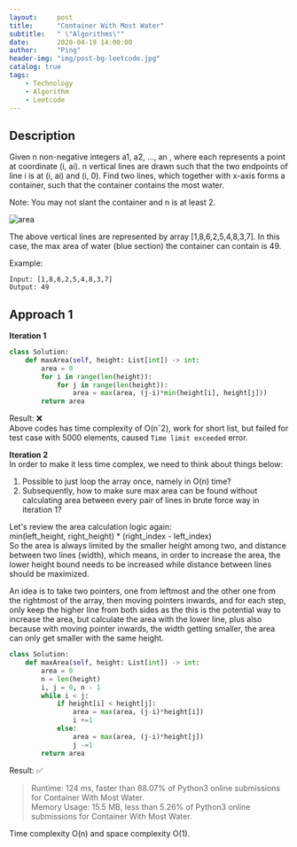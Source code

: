 ```yaml
---
layout:     post
title:      "Container With Most Water"
subtitle:   " \"Algorithms\""
date:       2020-04-19 14:00:00
author:     "Ping"
header-img: "img/post-bg-leetcode.jpg"
catalog: true
tags:
    - Technology
    - Algorithm
    - Leetcode
---
```


## Description
Given n non-negative integers a1, a2, ..., an , where each represents a point at coordinate (i, ai). n vertical lines are drawn such that the two endpoints of line i is at (i, ai) and (i, 0). Find two lines, which together with x-axis forms a container, such that the container contains the most water.

Note: You may not slant the container and n is at least 2.

![area](https://s3-lc-upload.s3.amazonaws.com/uploads/2018/07/17/question_11.jpg)

The above vertical lines are represented by array [1,8,6,2,5,4,8,3,7]. In this case, the max area of water (blue section) the container can contain is 49.



Example:

```
Input: [1,8,6,2,5,4,8,3,7]
Output: 49
````


## Approach 1

__Iteration 1__
```python
class Solution:
    def maxArea(self, height: List[int]) -> int:
        area = 0
        for i in range(len(height)):
            for j in range(len(height)):
                area = max(area, (j-i)*min(height[i], height[j]))
        return area
```
Result: ❌  
Above codes has time complexity of O(nˆ2), work for short list, but failed for test case with 5000 elements, caused `Time limit exceeded` error.

__Iteration 2__  
In order to make it less time complex, we need to think about things below:
1. Possible to just loop the array once, namely in O(n) time?
2. Subsequently, how to make sure max area can be found without calculating area between every pair of lines in brute force way in iteration 1?

Let's review the area calculation logic again:   
min(left_height, right_height) * (right_index - left_index)   
So the area is always limited by the smaller height among two, and distance between two lines (width), which means, in order to increase the area, the lower height bound needs to be increased while distance between lines should be maximized.   

An idea is to take two pointers, one from leftmost and the other one from the rightmost of the array, then moving pointers inwards, and for each step, only keep the higher line from both sides as the this is the potential way to increase the area, but calculate the area with the lower line, plus also because with moving pointer inwards, the width getting smaller, the area can only get smaller with the same height.

```python
class Solution:
    def maxArea(self, height: List[int]) -> int:
        area = 0
        n = len(height)
        i, j = 0, n - 1
        while i < j:
            if height[i] < height[j]:
                area = max(area, (j-i)*height[i])
                i +=1
            else:
                area = max(area, (j-i)*height[j])
                j -=1
        return area
```
Result: ✅
> Runtime: 124 ms, faster than 88.07% of Python3 online submissions for Container With Most Water.  
Memory Usage: 15.5 MB, less than 5.26% of Python3 online submissions for Container With Most Water.

Time complexity O(n) and space complexity O(1).


